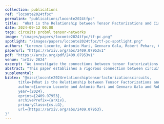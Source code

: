 ```yaml
---
collection: publications
ref: "loconte2024tfpc"
permalink: "publications/loconte2024tfpc"
title:  "What is the Relationship between Tensor Factorizations and Circuits (and How Can We Exploit it)?"
date: 2024-09-12 00:00
tags: circuits probml tensor-networks
image: "/images/papers/loconte2024tfpc/tf-pc.png"
spotlight: "/images/papers/loconte2024tfpc/tf-pc-spotlight.png"
authors: "Lorenzo Loconte, Antonio Mari, Gennaro Gala, Robert Peharz, Cassio de Campos, Erik Quaeghebeur, Gennaro Vessio, Antonio Vergari"
paperurl: "https://arxiv.org/abs/2409.07953v1"
pdf: "https://arxiv.org/pdf/2409.07953v1"
venue: "arXiv 2024"
excerpt: "We investigate the connections between tensor factorizations and circuits: how the literature of the former can benefit from the theory about the latter, and how we can scale the latter with the former."
abstract: "This paper establishes a rigorous connection between circuit representations and tensor factorizations, two seemingly distinct yet fundamentally related areas. By connecting these fields, we highlight a series of opportunities that can benefit both communities. Our work generalizes popular tensor factorizations within the circuit language, and unifies various circuit learning algorithms under a single, generalized hierarchical factorization framework. Specifically, we introduce a modular 'Lego block' approach to build tensorized circuit architectures. This, in turn, allows us to systematically construct and explore various circuit and tensor factorization models while maintaining tractability. This connection not only clarifies similarities and differences in existing models, but also enables the development of a comprehensive pipeline for building and optimizing new circuit/tensor factorization architectures. We show the effectiveness of our framework through extensive empirical evaluations, and highlight new research opportunities for tensor factorizations in probabilistic modeling."
supplemental: 
bibtex: "@misc{loconte2024relationshiptensorfactorizationscircuits,
      title={What is the Relationship between Tensor Factorizations and Circuits (and How Can We Exploit it)?}, 
      author={Lorenzo Loconte and Antonio Mari and Gennaro Gala and Robert Peharz and Cassio de Campos and Erik Quaeghebeur and Gennaro Vessio and Antonio Vergari},
      year={2024},
      eprint={2409.07953},
      archivePrefix={arXiv},
      primaryClass={cs.LG},
      url={https://arxiv.org/abs/2409.07953}, 
}"
---
```

